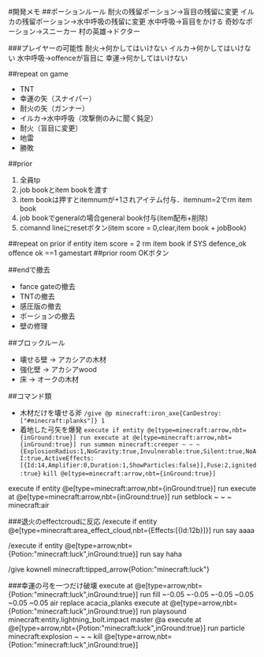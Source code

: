 #開発メモ
##ポーションルール
耐火の残留ポーション->盲目の残留に変更
イルカの残留ポーション->水中呼吸の残留に変更
水中呼吸->盲目をかける
奇妙なポーション->スニーカー
村の英雄->ドクター

###プレイヤーの可能性
耐火->何かしてはいけない
イルカ->何かしてはいけない
水中呼吸->offenceが盲目に
幸運->何かしてはいけない


##repeat on game
 - TNT
 - 幸運の矢（スナイパー）
 - 耐火の矢（ガンナー）
 - イルカ->水中呼吸（攻撃側のみに聞く鈍足）
 - 耐火（盲目に変更）
 - 地雷
 - 勝敗

##prior
1. 全員tp
2. job bookとitem bookを渡す
3. item bookは押すとitemnumが+1されアイテム付与．itemnum=2でrm item book
4. job bookでgeneralの場合general book付与(item配布+削除)
5. comannd lineにresetボタン(item score = 0,clear,item book + jobBook)

##repeat on prior
if entity item score = 2 rm item book
if  SYS defence_ok offence ok ==1 gamestart
##prior room
OKボタン

##endで撤去
- fance gateの撤去
- TNTの撤去
- 感圧版の撤去
- ポーションの撤去
- 壁の修理

##ブロックルール

- 壊せる壁 -> アカシアの木材
- 強化壁 -> アカシアwood
- 床 -> オークの木材

##コマンド類


- 木材だけを壊せる斧
``/give @p minecraft:iron_axe{CanDestroy:["#minecraft:planks"]} 1``
- 着地した弓矢を爆発
``execute if entity @e[type=minecraft:arrow,nbt={inGround:true}] run execute at @e[type=minecraft:arrow,nbt={inGround:true}] run summon minecraft:creeper ~ ~ ~ {ExplosionRadius:1,NoGravity:true,Invulnerable:true,Silent:true,NoAI:true,ActiveEffects:[{Id:14,Amplifier:0,Duration:1,ShowParticles:false}],Fuse:2,ignited:true}``
``kill @e[type=minecraft:arrow,nbt={inGround:true}]``


execute if entity @e[type=minecraft:arrow,nbt={inGround:true}] run execute at @e[type=minecraft:arrow,nbt={inGround:true}] run setblock ~ ~ ~ minecraft:air

###退火のeffectcroudに反応
/execute if entity @e[type=minecraft:area_effect_cloud,nbt={Effects:[{Id:12b}]}] run say aaaa

/execute if entity @e[type=arrow,nbt={Potion:"minecraft:luck",inGround:true}] run say haha

/give kownell minecraft:tipped_arrow{Potion:"minecraft:luck"}


###幸運の弓を一つだけ破壊
execute at @e[type=arrow,nbt={Potion:"minecraft:luck",inGround:true}] run fill ~-0.05 ~-0.05 ~-0.05 ~0.05 ~0.05 ~0.05 air replace acacia_planks
execute at @e[type=arrow,nbt={Potion:"minecraft:luck",inGround:true}] run playsound minecraft:entity.lightning_bolt.impact master @a
execute at @e[type=arrow,nbt={Potion:"minecraft:luck",inGround:true}] run particle minecraft:explosion ~ ~ ~
kill @e[type=arrow,nbt={Potion:"minecraft:luck",inGround:true}]